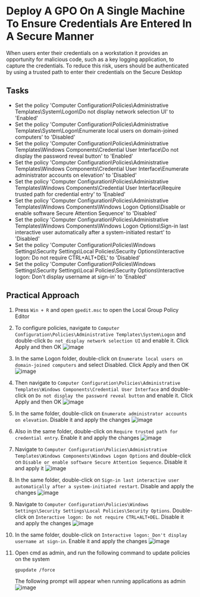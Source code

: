 # Deploy A GPO On A Single Machine To Ensure Credentials Are Entered In A Secure Manner
When users enter their credentials on a workstation it provides an opportunity for malicious code, such as a key logging application, to capture the credentials. To reduce this risk, users should be authenticated by using a trusted path to enter their credentials on the Secure Desktop



## Tasks
- Set the policy 'Computer Configuration\Policies\Administrative Templates\System\Logon\Do not display network selection UI' to 'Enabled'
- Set the policy 'Computer Configuration\Policies\Administrative Templates\System\Logon\Enumerate local users on domain-joined computers' to 'Disabled'
- Set the policy 'Computer Configuration\Policies\Administrative Templates\Windows Components\Credential User Interface\Do not display the password reveal button' to 'Enabled'
- Set the policy 'Computer Configuration\Policies\Administrative Templates\Windows Components\Credential User Interface\Enumerate administrator accounts on elevation' to 'Disabled'
- Set the policy 'Computer Configuration\Policies\Administrative Templates\Windows Components\Credential User Interface\Require trusted path for credential entry' to 'Enabled'
- Set the policy 'Computer Configuration\Policies\Administrative Templates\Windows Components\Windows Logon Options\Disable or enable software Secure Attention Sequence' to 'Disabled'
- Set the policy 'Computer Configuration\Policies\Administrative Templates\Windows Components\Windows Logon Options\Sign-in last interactive user automatically after a system-initiated restart' to 'Disabled'
- Set the policy 'Computer Configuration\Policies\Windows Settings\Security Settings\Local Policies\Security Options\Interactive logon: Do not require CTRL+ALT+DEL' to 'Disabled'
- Set the policy 'Computer Configuration\Policies\Windows Settings\Security Settings\Local Policies\Security Options\Interactive logon: Don't display username at sign-in' to 'Enabled'


## Practical Approach
1. Press `Win + R` and open `gpedit.msc` to open the Local Group Policy Editor
2. To configure policies, navigate to `Computer Configuration\Policies\Administrative Templates\System\Logon` and double-click `Do not display network selection UI` and enable it. Click Apply and then OK
   ![image](https://github.com/user-attachments/assets/d15bb40c-1dcf-448e-9045-53b2571a8633)

3. In the same Logon folder, double-click on `Enumerate local users on domain-joined computers` and select Disabled. Click Apply and then OK
   ![image](https://github.com/user-attachments/assets/2b392a25-0796-4826-b963-b99b8318b37f)

4. Then navigate to `Computer Configuration\Policies\Administrative Templates\Windows Components\Credential User Interface` and double-click on `Do not display the password reveal button` and enable it. Click Apply and then OK
   ![image](https://github.com/user-attachments/assets/9e7a6dcb-93e0-4ad7-9798-77bce874443b)

5. In the same folder, double-click on `Enumerate administrator accounts on elevation`. Disable it and apply the changes
   ![image](https://github.com/user-attachments/assets/27f2a78c-8134-4e37-9d91-29457777ea0a)

6. Also in the same folder, double-click on `Require trusted path for credential entry`. Enable it and apply the changes
   ![image](https://github.com/user-attachments/assets/1dbf0c22-7c33-42ed-aa55-69c5bd9be0c7)

7. Navigate to `Computer Configuration\Policies\Administrative Templates\Windows Components\Windows Logon Options` and double-click on `Disable or enable software Secure Attention Sequence`. Disable it and apply it
   ![image](https://github.com/user-attachments/assets/ffc74702-c123-4dff-8d4b-d0dc0075d2a6)

8. In the same folder, double-click on `Sign-in last interactive user automatically after a system-initiated restart`. Disable and apply the changes
   ![image](https://github.com/user-attachments/assets/5ee16684-7073-4352-9d7d-939d04a13ebb)

9. Navigate to `Computer Configuration\Policies\Windows Settings\Security Settings\Local Policies\Security Options`. Double-click on `Interactive logon: Do not require CTRL+ALT+DEL`. Disable it and apply the changes
   ![image](https://github.com/user-attachments/assets/61970bd9-8a48-4088-a001-75d4147d1e6b)

10. In the same folder, double-click on `Interactive logon: Don't display username at sign-in`. Enable it and apply the changes
    ![image](https://github.com/user-attachments/assets/1e5de27e-e545-4649-8f4b-d02a22859b87)

11. Open cmd as admin, and run the following command to update policies on the system
    ```
    gpupdate /force
    ```
    The following prompt will appear when running applications as admin
    ![image](https://github.com/user-attachments/assets/9005d63b-500c-4982-a52e-2ef07c5519b8)


